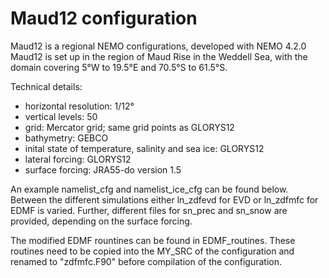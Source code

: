 # Maud12 configuration

Maud12 is a regional NEMO configurations, developed with NEMO 4.2.0 Maud12 is set up in the region of Maud Rise in the Weddell Sea, with the domain covering 5°W to 19.5°E and 70.5°S to 61.5°S.

Technical details:
- horizontal resolution: 1/12°
- vertical levels: 50
- grid: Mercator grid; same grid points as GLORYS12
- bathymetry: GEBCO
- inital state of temperature, salinity and sea ice: GLORYS12
- lateral forcing: GLORYS12
- surface forcing: JRA55-do version 1.5

An example namelist_cfg and namelist_ice_cfg can be found below.
Between the different simulations either ln_zdfevd for EVD or ln_zdfmfc for EDMF is varied. Further, different files for sn_prec and sn_snow are provided, depending on the surface forcing.



The modified EDMF rountines can be found in EDMF_routines. These routines need to be copied into the MY_SRC of the configuration and renamed  to "zdfmfc.F90" before compilation of the configuration.